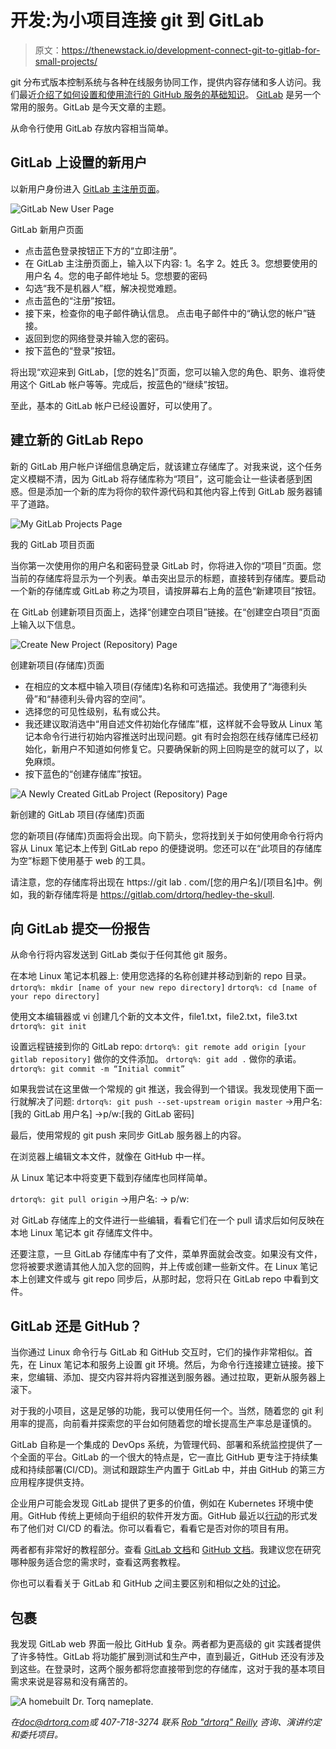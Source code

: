 # 开发:为小项目连接 git 到 GitLab

> 原文：<https://thenewstack.io/development-connect-git-to-gitlab-for-small-projects/>

git 分布式版本控制系统与各种在线服务协同工作，提供内容存储和多人访问。我们最近[介绍了如何设置和使用流行的 GitHub 服务的基础知识](https://thenewstack.io/development-connecting-git-to-github-for-small-projects/)。 [GitLab](https://about.gitlab.com/?utm_content=inline-mention) 是另一个常用的服务。GitLab 是今天文章的主题。

从命令行使用 GitLab 存放内容相当简单。

## GitLab 上设置的新用户

以新用户身份进入 [GitLab 主注册页面](http://gitlab.com/users/sign_up)。

![GitLab New User Page](img/4596f47660e010e8327abfca540fbf62.png)

GitLab 新用户页面

*   点击蓝色登录按钮正下方的“立即注册”。
*   在 GitLab 主注册页面上，输入以下内容:
    1。名字
    2。姓氏
    3。您想要使用的用户名
    4。您的电子邮件地址
    5。您想要的密码
*   勾选“我不是机器人”框，解决视觉难题。
*   点击蓝色的“注册”按钮。
*   接下来，检查你的电子邮件确认信息。
    点击电子邮件中的“确认您的帐户”链接。
*   返回到您的网络登录并输入您的密码。
*   按下蓝色的“登录”按钮。

将出现“欢迎来到 GitLab，[您的姓名]”页面，您可以输入您的角色、职务、谁将使用这个 GitLab 帐户等等。完成后，按蓝色的“继续”按钮。

至此，基本的 GitLab 帐户已经设置好，可以使用了。

## 建立新的 GitLab Repo

新的 GitLab 用户帐户详细信息确定后，就该建立存储库了。对我来说，这个任务定义模糊不清，因为 GitLab 将存储库称为“项目”，这可能会让一些读者感到困惑。但是添加一个新的库为将你的软件源代码和其他内容上传到 GitLab 服务器铺平了道路。

![My GitLab Projects Page](img/85927959bb013d8e7a7c8aa1ce888f09.png)

我的 GitLab 项目页面

当你第一次使用你的用户名和密码登录 GitLab 时，你将进入你的“项目”页面。您当前的存储库将显示为一个列表。单击突出显示的标题，直接转到存储库。要启动一个新的存储库或 GitLab 称之为项目，请按屏幕右上角的蓝色“新建项目”按钮。

在 GitLab 创建新项目页面上，选择“创建空白项目”链接。在“创建空白项目”页面上输入以下信息。

![Create New Project (Repository) Page](img/476cc0376661f548141b767102fa09bf.png)

创建新项目(存储库)页面

*   在相应的文本框中输入项目(存储库)名称和可选描述。我使用了“海德利头骨”和“赫德利头骨内容的空间”。
*   选择您的可见性级别，私有或公共。
*   我还建议取消选中“用自述文件初始化存储库”框，这样就不会导致从 Linux 笔记本命令行进行初始内容推送时出现问题。git 有时会抱怨在线存储库已经初始化，新用户不知道如何修复它。只要确保新的网上回购是空的就可以了，以免麻烦。
*   按下蓝色的“创建存储库”按钮。

![A Newly Created GitLab Project (Repository) Page](img/b4badc526e579783198cc35bedf312d4.png)

新创建的 GitLab 项目(存储库)页面

您的新项目(存储库)页面将会出现。向下箭头，您将找到关于如何使用命令行将内容从 Linux 笔记本上传到 GitLab repo 的便捷说明。您还可以在“此项目的存储库为空”标题下使用基于 web 的工具。

请注意，您的存储库将出现在 https://git lab . com/[您的用户名]/[项目名]中。例如，我的新存储库将是 https://gitlab.com/drtorq/hedley-the-skull.

## 向 GitLab 提交一份报告

从命令行将内容发送到 GitLab 类似于任何其他 git 服务。

在本地 Linux 笔记本机器上:
使用您选择的名称创建并移动到新的 repo 目录。
`drtorq%: mkdir [name of your new repo directory]`
`drtorq%: cd [name of your repo directory]`

使用文本编辑器或 vi 创建几个新的文本文件，file1.txt，file2.txt，file3.txt
`drtorq%: git init`

设置远程链接到你的 GitLab repo:
`drtorq%: git remote add origin [your gitlab repository]`
做你的文件添加。
`drtorq%: git add .`
做你的承诺。
`drtorq%: git commit -m “Initial commit”`

如果我尝试在这里做一个常规的 git 推送，我会得到一个错误。我发现使用下面一行就解决了问题:
`drtorq%: git push --set-upstream origin master`
→用户名:[我的 GitLab 用户名]
→p/w:[我的 GitLab 密码]

最后，使用常规的 git push 来同步 GitLab 服务器上的内容。


在浏览器上编辑文本文件，就像在 GitHub 中一样。

从 Linux 笔记本中将变更下载到存储库也同样简单。

`drtorq%: git pull origin`
→用户名:
→ p/w:

对 GitLab 存储库上的文件进行一些编辑，看看它们在一个 pull 请求后如何反映在本地 Linux 笔记本 git 存储库文件中。

还要注意，一旦 GitLab 存储库中有了文件，菜单界面就会改变。如果没有文件，您将被要求邀请其他人加入您的回购，并上传或创建一些新文件。在 Linux 笔记本上创建文件或与 git repo 同步后，从那时起，您将只在 GitLab repo 中看到文件。

## GitLab 还是 GitHub？

当你通过 Linux 命令行与 GitLab 和 GitHub 交互时，它们的操作非常相似。首先，在 Linux 笔记本和服务上设置 git 环境。然后，为命令行连接建立链接。接下来，您编辑、添加、提交内容并将内容推送到服务器。通过拉取，更新从服务器上滚下。

对于我的小项目，这是足够的功能，我可以使用任何一个。当然，随着您的 git 利用率的提高，向前看并探索您的平台如何随着您的增长提高生产率总是谨慎的。

GitLab 自称是一个集成的 DevOps 系统，为管理代码、部署和系统监控提供了一个全面的平台。GitLab 的一个很大的特点是，它一直比 GitHub 更专注于持续集成和持续部署(CI/CD)。测试和跟踪生产内置于 GitLab 中，并由 GitHub 的第三方应用程序提供支持。

企业用户可能会发现 GitLab 提供了更多的价值，例如在 Kubernetes 环境中使用。GitHub 传统上更倾向于组织的软件开发方面。GitHub 最近以[行动](https://github.com/features/actions)的形式发布了他们对 CI/CD 的看法。你可以看看它，看看它是否对你的项目有用。

两者都有非常好的教程部分。查看 [GitLab 文档](https://docs.gitlab.com/ee/)和 [GitHub 文档](https://docs.github.com/en)。我建议您在研究哪种服务适合您的需求时，查看这两套教程。

你也可以看看关于 GitLab 和 GitHub 之间主要区别和相似之处的[讨论](https://kinsta.com/blog/gitlab-vs-github/)。

## 包裹

我发现 GitLab web 界面一般比 GitHub 复杂。两者都为更高级的 git 实践者提供了许多特性。GitLab 将功能扩展到测试和生产中，直到最近，GitHub 还没有涉及到这些。在登录时，这两个服务都将您直接带到您的存储库，这对于我的基本项目需求来说是容易和没有痛苦的。

![A homebuilt Dr. Torq nameplate.](img/fec5a1cef54212def9a7e7fa0634a1e4.png)

*在[doc@drtorq.com](mailto:doc@drtorq.com)或 407-718-3274 联系 [Rob "drtorq" Reilly](/author/rob-reilly/) 咨询、演讲约定和委托项目。*

<svg xmlns:xlink="http://www.w3.org/1999/xlink" viewBox="0 0 68 31" version="1.1"><title>Group</title> <desc>Created with Sketch.</desc></svg>